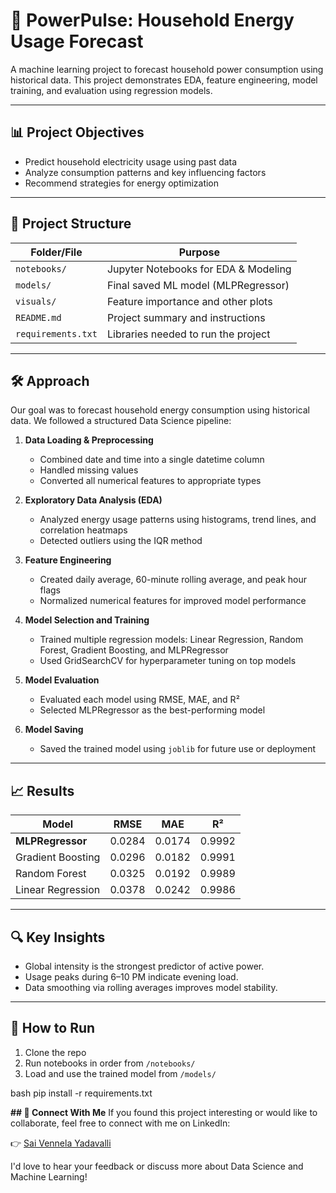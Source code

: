 # 🔋 PowerPulse: Household Energy Usage Forecast

A machine learning project to forecast household power consumption using historical data. This project demonstrates EDA, feature engineering, model training, and evaluation using regression models.

---

## 📊 Project Objectives

- Predict household electricity usage using past data
- Analyze consumption patterns and key influencing factors
- Recommend strategies for energy optimization

---

## 🧱 Project Structure

| Folder/File               | Purpose                                  |
|--------------------------|------------------------------------------|
| `notebooks/`             | Jupyter Notebooks for EDA & Modeling     |
| `models/`                | Final saved ML model (MLPRegressor)      |
| `visuals/`               | Feature importance and other plots       |
| `README.md`              | Project summary and instructions         |
| `requirements.txt`       | Libraries needed to run the project      |

---

## 🛠️ Approach

Our goal was to forecast household energy consumption using historical data. We followed a structured Data Science pipeline:

1. **Data Loading & Preprocessing**
   - Combined date and time into a single datetime column
   - Handled missing values
   - Converted all numerical features to appropriate types

2. **Exploratory Data Analysis (EDA)**
   - Analyzed energy usage patterns using histograms, trend lines, and correlation heatmaps
   - Detected outliers using the IQR method

3. **Feature Engineering**
   - Created daily average, 60-minute rolling average, and peak hour flags
   - Normalized numerical features for improved model performance

4. **Model Selection and Training**
   - Trained multiple regression models: Linear Regression, Random Forest, Gradient Boosting, and MLPRegressor
   - Used GridSearchCV for hyperparameter tuning on top models

5. **Model Evaluation**
   - Evaluated each model using RMSE, MAE, and R²
   - Selected MLPRegressor as the best-performing model

6. **Model Saving**
   - Saved the trained model using `joblib` for future use or deployment

---

## 📈 Results

| Model              | RMSE     | MAE      | R²       |
|-------------------|----------|----------|----------|
| **MLPRegressor**  | 0.0284   | 0.0174   | 0.9992   |
| Gradient Boosting | 0.0296   | 0.0182   | 0.9991   |
| Random Forest     | 0.0325   | 0.0192   | 0.9989   |
| Linear Regression | 0.0378   | 0.0242   | 0.9986   |

---

## 🔍 Key Insights

- Global intensity is the strongest predictor of active power.
- Usage peaks during 6–10 PM indicate evening load.
- Data smoothing via rolling averages improves model stability.

---

## 💾 How to Run

1. Clone the repo  
2. Run notebooks in order from `/notebooks/`  
3. Load and use the trained model from `/models/`

bash
pip install -r requirements.txt


**## 🔗 Connect With Me**
If you found this project interesting or would like to collaborate, feel free to connect with me on LinkedIn:

👉 [Sai Vennela Yadavalli](https://www.linkedin.com/in/sai-vennela-yadavalli-8b854432a)

I'd love to hear your feedback or discuss more about Data Science and Machine Learning!

